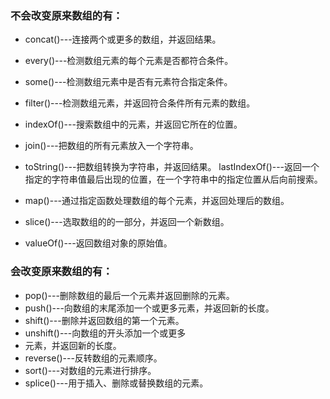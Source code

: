 ### 不会改变原来数组的有：
- concat()---连接两个或更多的数组，并返回结果。

- every()---检测数组元素的每个元素是否都符合条件。

- some()---检测数组元素中是否有元素符合指定条件。

- filter()---检测数组元素，并返回符合条件所有元素的数组。

- indexOf()---搜索数组中的元素，并返回它所在的位置。

- join()---把数组的所有元素放入一个字符串。

- toString()---把数组转换为字符串，并返回结果。
  lastIndexOf()---返回一个指定的字符串值最后出现的位置，在一个字符串中的指定位置从后向前搜索。
- map()---通过指定函数处理数组的每个元素，并返回处理后的数组。

- slice()---选取数组的的一部分，并返回一个新数组。

- valueOf()---返回数组对象的原始值。


### 会改变原来数组的有：
- pop()---删除数组的最后一个元素并返回删除的元素。
- push()---向数组的末尾添加一个或更多元素，并返回新的长度。
- shift()---删除并返回数组的第一个元素。
- unshift()---向数组的开头添加一个或更多
- 元素，并返回新的长度。
- reverse()---反转数组的元素顺序。
- sort()---对数组的元素进行排序。
- splice()---用于插入、删除或替换数组的元素。